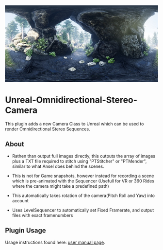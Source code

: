 ![](Images/example_c.jpg)
# Unreal-Omnidirectional-Stereo-Camera

This plugin adds a new Camera Class to Unreal which can be used to render Omnidirectional Stereo Sequences. 

## About

- Rathen than output full images directly, this outputs the array of images plus a TXT file required to stitch using "PTStitcher" or "PTMender", similar to what Ansel does behind the scenes.

- This is not for Game snapshots, however instead for recording a scene which is pre-animated with the Sequencer (Usefull for VR or 360 Rides where the camera might take a predefined path)

- This automatically takes rotation of the camera(Pitch Roll and Yaw) into account

- Uses LevelSequencer to automatically set Fixed Framerate, and output files with exact framenumbers

## Plugin Usage
Usage instructions found here: [user manual page](USAGE.md).
